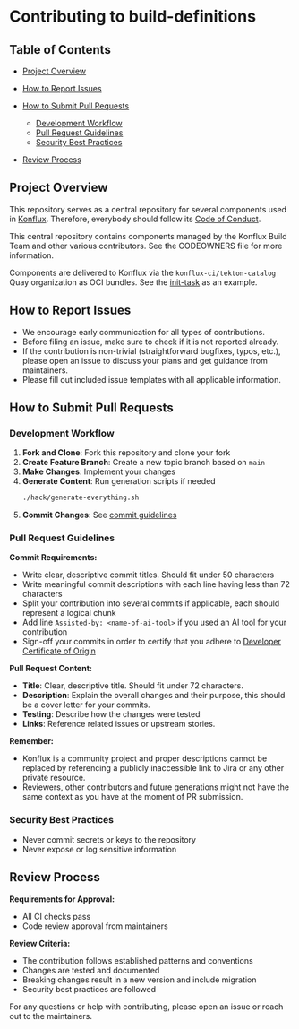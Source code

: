 # Contributing to build-definitions

## Table of Contents

* [Project Overview](#project-overview)
* [How to Report Issues](#how-to-report-issues)
* [How to Submit Pull Requests](#how-to-submit-pull-requests)
  * [Development Workflow](#development-workflow)
  * [Pull Request Guidelines](#pull-request-guidelines)
  * [Security Best Practices](#security-best-practices)

* [Review Process](#review-process)

## Project Overview

This repository serves as a central repository for several components used in [Konflux](https://konflux-ci.dev).
Therefore, everybody should follow its [Code of Conduct](https://github.com/konflux-ci/community/blob/main/CODE_OF_CONDUCT.md).

This central repository contains components managed by the Konflux Build Team and other various contributors.
See the CODEOWNERS file for more information.

Components are delivered to Konflux via the `konflux-ci/tekton-catalog` Quay organization as OCI bundles.
See the [init-task](https://quay.io/repository/konflux-ci/tekton-catalog/task-init) as an example.

## How to Report Issues

- We encourage early communication for all types of contributions.
- Before filing an issue, make sure to check if it is not reported already.
- If the contribution is non-trivial (straightforward bugfixes, typos, etc.), please open an issue to discuss your plans and get guidance from maintainers.
- Please fill out included issue templates with all applicable information.

## How to Submit Pull Requests

### Development Workflow

1. **Fork and Clone**: Fork this repository and clone your fork
2. **Create Feature Branch**: Create a new topic branch based on `main`
3. **Make Changes**: Implement your changes
4. **Generate Content**: Run generation scripts if needed
   ```bash
   ./hack/generate-everything.sh
   ```
6. **Commit Changes**: See [commit guidelines](#pull-request-guidelines)

### Pull Request Guidelines

**Commit Requirements:**
- Write clear, descriptive commit titles. Should fit under 50 characters
- Write meaningful commit descriptions with each line having less than 72 characters
- Split your contribution into several commits if applicable, each should represent a logical chunk
- Add line `Assisted-by: <name-of-ai-tool>` if you used an AI tool for your contribution
- Sign-off your commits in order to certify that you adhere to [Developer Certificate of Origin](https://developercertificate.org)

**Pull Request Content:**
- **Title**: Clear, descriptive title. Should fit under 72 characters.
- **Description**: Explain the overall changes and their purpose, this should be a cover letter for your commits.
- **Testing**: Describe how the changes were tested
- **Links**: Reference related issues or upstream stories.

**Remember:**
- Konflux is a community project and proper descriptions cannot be replaced by referencing a publicly inaccessible link to Jira or any other private resource.
- Reviewers, other contributors and future generations might not have the same context as you have at the moment of PR submission.

### Security Best Practices

- Never commit secrets or keys to the repository
- Never expose or log sensitive information

## Review Process

**Requirements for Approval:**
- All CI checks pass
- Code review approval from maintainers

**Review Criteria:**
- The contribution follows established patterns and conventions
- Changes are tested and documented
- Breaking changes result in a new version and include migration
- Security best practices are followed

For any questions or help with contributing, please open an issue or reach out to the maintainers.
